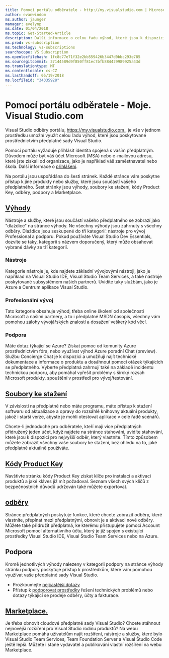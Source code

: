 ```yaml
---
title: Pomocí portálu odběratele - http://my.visualstudio.com | Microsoft Docs
author: evanwindom
ms.author: jaunger
manager: evelynp
ms.date: 01/04/2018
ms.topic: Get-Started-Article
description: Další informace o celou řadu výhod, které jsou k dispozici na portálu odběry Visual Studio
ms.prod: vs-subscription
ms.technology: vs-subscriptions
searchscope: VS Subscription
ms.openlocfilehash: 1fc8c77e71f32e2bb559426b3447d0bbc293e785
ms.sourcegitcommit: 37144589d9f850ff81ec7bfb884429989925a43d
ms.translationtype: MT
ms.contentlocale: cs-CZ
ms.lasthandoff: 05/19/2018
ms.locfileid: "34335928"
---
```

# <a name="using-the-subscriber-portal---myspanspanvisualstudiospanspancom"></a>Pomocí portálu odběratele - Moje. <span> </span>Visual Studio<span></span>.com

Visual Studio odběry portálu, [ https://my.visualstudio.com ](https://my.visualstudio.com?wt.mc_id=o~msft~docs), je vše v jednom prostředku umožní využít celou řadu výhod, které jsou poskytované prostřednictvím předplatné sady Visual Studio. 

Pomocí portálu vyžaduje přihlásit identita spojená s vaším předplatným.  Důvodem může být váš účet Microsoft (MSA) nebo e-mailovou adresu, které jste získali od organizace, jako je například váš zaměstnavatel nebo škola.  Další informace o [přihlášení](signing-in.md).

Na portálu jsou uspořádána do šesti stránek.  Každé stránce vám poskytne přístup k jiné produkty nebo služby, které jsou součástí vašeho předplatného.  Šest stránky jsou výhody, soubory ke stažení, kódy Product Key, odběry, podpory a Marketplace.  

## <a name="benefitshttpsmyvisualstudiocombenefitswtmcidomsftdocs"></a>[Výhody](https://my.visualstudio.com/benefits?wt.mc_id=o~msft~docs)
Nástroje a služby, které jsou součástí vašeho předplatného se zobrazí jako "dlaždice" na stránce výhody.  Ne všechny výhody jsou zahrnuty s všechny odběry. Dlaždice jsou seskupené do tří kategorií: nástroje pro vývoj Professional a podporu.  Pokud používáte Visual Studio Dev Essentials, dozvíte se taky, kategorii s názvem doporučený, který může obsahovat vybrané dávky ze tří kategorií.

### <a name="tools"></a>Nástroje
Kategorie nástroje je, kde najdete základní vývojovými nástroji, jako je například na Visual Studio IDE, Visual Studio Team Services, a také nástroje poskytované subsystémem našich partnerů.  Uvidíte taky službám, jako je Azure a Centrum aplikace Visual Studio.

### <a name="professional-development"></a>Profesionální vývoj
Tato kategorie obsahuje výhod, třeba online školení od společnosti Microsoft a našimi partnery, a to i předplatné MSDN časopis, všechny vám pomohou zálohy vývojářských znalostí a dosažení veškerý kód věcí.  

### <a name="support"></a>Podpora
Máte dotaz týkající se Azure?  Získat pomoc od komunity Azure prostřednictvím fóra, nebo využívat výhod Azure poradní Chat (preview).  Službu Concierge Chat je k dispozici a umožňují najít technické dokumentace a informace o produktu a dosáhnout pomocí otázek týkajících se předplatného.  Vyberte předplatná zahrnují také na základě incidentu technickou podporu, aby pomáhal vyřešit problémy s široký rozsah Microsoft produkty, spouštění v prostředí pro vývoj/testování. 

## <a name="downloadshttpsmyvisualstudiocomdownloadswtmcidomsftdocs"></a>[Soubory ke stažení](https://my.visualstudio.com/downloads?wt.mc_id=o~msft~docs)
V závislosti na předplatné nebo máte programu, máte přístup k stažení softwaru od aktualizace a opravy do rozsáhlé knihovny aktuální produkty, jakož i starší verze, abyste je mohli otestovat aplikace v celé řadě scénářů.  

Chcete-li jednoduché pro odběratele, kteří mají více předplatných přidružený jeden účet, když najdete na stránce stahování, uvidíte stahování, které jsou k dispozici pro nejvyšší odběr, který vlastníte.  Tímto způsobem můžete zobrazit všechny vaše soubory ke stažení, bez ohledu na to, jaké předplatné aktuálně používáte. 

## <a name="product-keyshttpsmyvisualstudiocomproductkeyswtmcidomsftdocs"></a>[Kódy Product Key](https://my.visualstudio.com/productkeys?wt.mc_id=o~msft~docs)
Navštivte stránku kódy Product Key získat klíče pro instalaci a aktivaci produktů a jaké kláves již mít požadoval.  Seznam všech svých klíčů z bezpečnostních důvodů udržován také můžete exportovat.  

## <a name="subscriptionshttpsmyvisualstudiocomsubscriptionswtmcidomsftdocs"></a>[odběry](https://my.visualstudio.com/subscriptions?wt.mc_id=o~msft~docs)
Stránce předplatných poskytuje funkce, které chcete zobrazit odběry, které vlastníte, přepínat mezi předplatnými, obnovit je a aktivaci nové odběry. Můžete také přidružit předplatná, ke kterému přistupujete pomocí Account Microsoft pomocí alternativního účtu, který je již spojen s existující prostředky Visual Studio IDE, Visual Studio Team Services nebo na Azure.  

## <a name="support"></a>Podpora
Kromě jednotlivých výhody nalezeny v kategorii podpory na stránce výhody stránku podpory poskytuje přístup k prostředkům, které vám pomohou využívat vaše předplatné sady Visual Studio.  
- Prozkoumejte [nejčastější dotazy](https://www.visualstudio.com/my/myvsfaq)
- Přístup k [podporovat prostředky](https://www.visualstudio.com/subscriptions/support/) řešení technických problémů nebo dotazy týkající se prodeje odběry, účty a fakturace.

## <a name="marketplacehttpsmarketplacevisualstudiocom"></a>[Marketplace.](https://marketplace.visualstudio.com/)
Je třeba obnovit cloudové předplatné sady Visual Studio?  Chcete stáhnout nejnovější rozšíření pro Visual Studio rodinu produktů?  Na webu Marketplace pomáhá uživatelům najít rozšíření, nástroje a služby, které bylo Visual Studio Team Services, Team Foundation Server a Visual Studio Code ještě lepší. Můžete i stane vydavatel a publikování vlastní rozšíření na webu Marketplace. 
